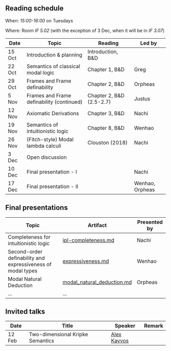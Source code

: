 ## Reading schedule

When: _15:00-16:00_ on Tuesdays

Where: Room _IF 5.02_ (with the exception of 3 Dec, when it will be in _IF 3.07_)

| Date | Topic | Reading | Led by |
|------|-------|---------|--------|
| 15 Oct |  Introduction & planning | Introduction, B&D |   |
| 22 Oct | Semantics of classical modal logic | Chapter 1, B&D | Greg |
| 29 Oct | Frames and Frame definability | Chapter 2, B&D | Orpheas |
|  5 Nov | Frames and Frame definability (continued) | Chapter 2, B&D (2.5-2.7) | Justus |
| 12 Nov | Axiomatic Derivations | Chapter 3, B&D | Nachi |
| 19 Nov | Semantics of intuitionistic logic | Chapter 8, B&D | Wenhao |
| 26 Nov | (Fitch-style) Modal lambda calculi | Clouston (2018) | Nachi |
|  3 Dec | Open discussion |  |  |
| 10 Dec | Final presentation - I |  |  Nachi |
| 17 Dec | Final presentation - II |  |  Wenhao, Orpheas |


## Final presentations

| Topic | Artifact | Presented by |
|-------|--------|--------|
| Completeness for intuitionistic logic | [ipl-completeness.md](artifacts/ipl-completeness.md) | Nachi |
| Second-order definability and expressiveness of modal types  | [expressiveness.md](artifacts/expressiveness.md) | Wenhao |
| Modal Natural Deduction | [modal_natural_deduction.md](artifacts/modal_natural_deduction.md) | Orpheas |
| ... | ... |

## Invited talks

| Date | Title | Speaker | Remark |
|------|-------|---------|--------|
| 12 Feb | Two-dimensional Kripke Semantics | [Alex Kavvos](https://seis.bristol.ac.uk/~tz20861/) |  |
